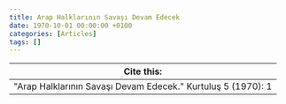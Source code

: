 ```yaml
---
title: Arap Halklarının Savaşı Devam Edecek
date: 1970-10-01 00:00:00 +0100
categories: [Articles]
tags: []
---
```




| Cite this:   |
|--------|
| "Arap Halklarının Savaşı Devam Edecek." Kurtuluş 5 (1970): 1 

